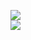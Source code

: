 [![](https://img.shields.io/badge/Made%20With-Github%20Spray-lightgrey.svg?style=for-the-badge&logo=github)](https://github.com/Annihil/github-spray#2264)  
[![](https://i.imgur.com/2DrTn0Z.gif)](https://github.com/Annihil/github-spray)
